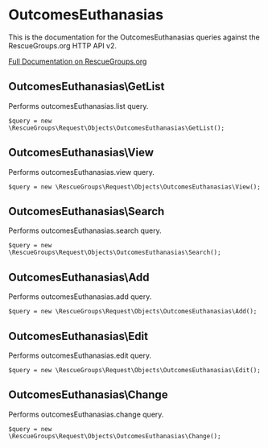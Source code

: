 # OutcomesEuthanasias

This is the documentation for the OutcomesEuthanasias queries against the RescueGroups.org HTTP API v2.

[Full Documentation on RescueGroups.org](https://userguide.rescuegroups.org/display/APIDG/Object+definitions#Objectdefinitions-)

## OutcomesEuthanasias\GetList

Performs outcomesEuthanasias.list query.

    $query = new \RescueGroups\Request\Objects\OutcomesEuthanasias\GetList();


## OutcomesEuthanasias\View

Performs outcomesEuthanasias.view query.

    $query = new \RescueGroups\Request\Objects\OutcomesEuthanasias\View();


## OutcomesEuthanasias\Search

Performs outcomesEuthanasias.search query.

    $query = new \RescueGroups\Request\Objects\OutcomesEuthanasias\Search();


## OutcomesEuthanasias\Add

Performs outcomesEuthanasias.add query.

    $query = new \RescueGroups\Request\Objects\OutcomesEuthanasias\Add();


## OutcomesEuthanasias\Edit

Performs outcomesEuthanasias.edit query.

    $query = new \RescueGroups\Request\Objects\OutcomesEuthanasias\Edit();


## OutcomesEuthanasias\Change

Performs outcomesEuthanasias.change query.

    $query = new \RescueGroups\Request\Objects\OutcomesEuthanasias\Change();



